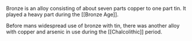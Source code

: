 Bronze is an alloy consisting of about seven parts copper to one part tin. It played a heavy part during the [[Bronze Age]].

Before mans widespread use of bronze with tin, there was another alloy with copper and arsenic in use during the [[Chalcolithic]] period.